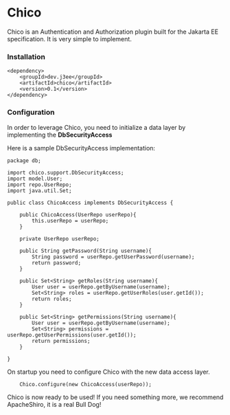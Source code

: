 #  Chico

Chico is an Authentication and Authorization plugin 
built for the Jakarta EE specification. It is very simple 
to implement. 

### Installation 
```
<dependency>
    <groupId>dev.j3ee</groupId>
    <artifactId>chico</artifactId>
    <version>0.1</version>
</dependency>
```

### Configuration

In order to leverage Chico, you need to initialize 
a data layer by implementing the **DbSecurityAccess**

Here is a sample DbSecurityAccess implementation: 

```
package db;

import chico.support.DbSecurityAccess;
import model.User;
import repo.UserRepo;
import java.util.Set;

public class ChicoAccess implements DbSecurityAccess {
    
    public ChicoAccess(UserRepo userRepo){
        this.userRepo = userRepo;
    }    

    private UserRepo userRepo;
 
    public String getPassword(String username){
        String password = userRepo.getUserPassword(username);
        return password;
    }

    public Set<String> getRoles(String username){
        User user = userRepo.getByUsername(username);
        Set<String> roles = userRepo.getUserRoles(user.getId());
        return roles;
    }

    public Set<String> getPermissions(String username){
        User user = userRepo.getByUsername(username);
        Set<String> permissions = userRepo.getUserPermissions(user.getId());
        return permissions;
    }

}
```

On startup you need to configure Chico with the new 
data access layer.

```
    Chico.configure(new ChicoAccess(userRepo));
```

Chico is now ready to be used! If you need something more, 
we recommend ApacheShiro, it is a real Bull Dog!




